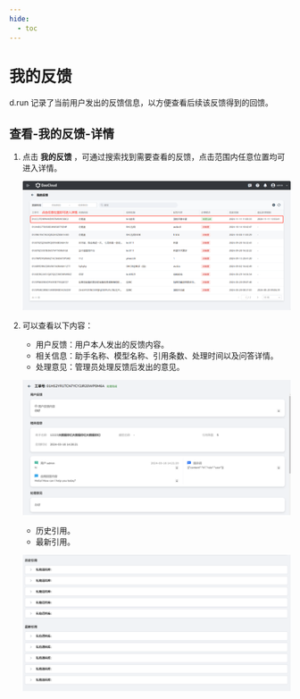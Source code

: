 ```yaml
---
hide:
  - toc
---
```


# 我的反馈

d.run 记录了当前用户发出的反馈信息，以方便查看后续该反馈得到的回馈。

## 查看-我的反馈-详情

1. 点击 **我的反馈** ，可通过搜索找到需要查看的反馈，点击范围内任意位置均可进入详情。

    ![my feedback](images/my-feedback.jpg)

2. 可以查看以下内容：

    - 用户反馈：用户本人发出的反馈内容。
    - 相关信息：助手名称、模型名称、引用条数、处理时间以及问答详情。
    - 处理意见：管理员处理反馈后发出的意见。

    ![my feedback detail](images/my-feedback-detail.png)

    - 历史引用。
    - 最新引用。

    ![quote](images/quote.png)


